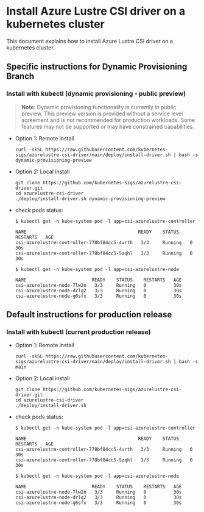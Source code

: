 # Install Azure Lustre CSI driver on a kubernetes cluster

This document explains how to install Azure Lustre CSI driver on a kubernetes cluster.

## Specific instructions for Dynamic Provisioning Branch

### Install with kubectl (dynamic provisioning - public preview)

> **Note**: Dynamic provisioning functionality is currently in public preview. This preview version is provided without a service level agreement and is not recommended for production workloads. Some features may not be supported or may have constrained capabilities.

- Option 1: Remote install

    ```shell
    curl -skSL https://raw.githubusercontent.com/kubernetes-sigs/azurelustre-csi-driver/main/deploy/install-driver.sh | bash -s dynamic-provisioning-preview
    ```

- Option 2: Local install

    ```shell
    git clone https://github.com/kubernetes-sigs/azurelustre-csi-driver.git
    cd azurelustre-csi-driver
    ./deploy/install-driver.sh dynamic-provisioning-preview
    ```

- check pods status:

    ```shell
    $ kubectl get -n kube-system pod -l app=csi-azurelustre-controller

    NAME                                         READY    STATUS    RESTARTS   AGE
    csi-azurelustre-controller-778bf84cc5-4vrth   3/3     Running   0          30s
    csi-azurelustre-controller-778bf84cc5-5zqhl   3/3     Running   0          30s

    $ kubectl get -n kube-system pod -l app=csi-azurelustre-node

    NAME                        READY    STATUS    RESTARTS   AGE
    csi-azurelustre-node-7lw2n   3/3     Running   0          30s
    csi-azurelustre-node-drlq2   3/3     Running   0          30s
    csi-azurelustre-node-g6sfx   3/3     Running   0          30s
    ```

## Default instructions for production release

### Install with kubectl (current production release)

- Option 1: Remote install

    ```shell
    curl -skSL https://raw.githubusercontent.com/kubernetes-sigs/azurelustre-csi-driver/main/deploy/install-driver.sh | bash -s main
    ```

- Option 2: Local install

    ```shell
    git clone https://github.com/kubernetes-sigs/azurelustre-csi-driver.git
    cd azurelustre-csi-driver
    ./deploy/install-driver.sh
    ```

- check pods status:

    ```shell
    $ kubectl get -n kube-system pod -l app=csi-azurelustre-controller

    NAME                                         READY    STATUS    RESTARTS   AGE
    csi-azurelustre-controller-778bf84cc5-4vrth   3/3     Running   0          30s
    csi-azurelustre-controller-778bf84cc5-5zqhl   3/3     Running   0          30s

    $ kubectl get -n kube-system pod -l app=csi-azurelustre-node

    NAME                        READY    STATUS    RESTARTS   AGE
    csi-azurelustre-node-7lw2n   3/3     Running   0          30s
    csi-azurelustre-node-drlq2   3/3     Running   0          30s
    csi-azurelustre-node-g6sfx   3/3     Running   0          30s
    ```

